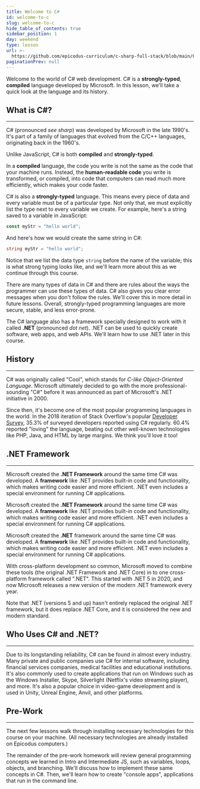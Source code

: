 ```yaml
---
title: Welcome to C#
id: welcome-to-c
slug: welcome-to-c
hide_table_of_contents: true
sidebar_position: 1
day: weekend
type: lesson
url: >-
  https://github.com/epicodus-curriculum/c-sharp-full-stack/blob/main/0a_welcome_to_c.md
paginationPrev: null
---
```


Welcome to the world of C# web development. C# is a **strongly-typed**, **compiled** language developed by Microsoft. In this lesson, we'll take a quick look at the language and its history.

## What is C#?

---

C# (pronounced _see sharp_) was developed by Microsoft in the late 1990's. It's part of a family of languages that evolved from the C/C++ languages, originating back in the 1960's.

Unlike JavaScript, C# is both **compiled** and **strongly-typed**. 

In a **compiled** language, the code you write is not the same as the code that your machine runs. Instead, the **human-readable code** you write is transformed, or compiled, into code that computers can read much more efficiently, which makes your code faster.

C# is also a **strongly-typed** language. This means every piece of data and every variable must be of a particular type. Not only that, we must explicitly list the type next to every variable we create. For example, here's a string saved to a variable in JavaScript:

```js
const myStr = "hello world";
```

And here's how we would create the same string in C#:

```cs
string myStr = "hello world";
```

Notice that we list the data type `string` before the name of the variable; this is what strong typing looks like, and we'll learn more about this as we continue through this course. 

There are many types of data in C# and there are rules about the ways the programmer can use these types of data. C# also gives you clear error messages when you don't follow the rules. We'll cover this in more detail in future lessons. Overall, strongly-typed programming languages are more secure, stable, and less error-prone.

The C# language also has a framework specially designed to work with it called **.NET** (pronounced _dot net_). .NET can be used to quickly create software, web apps, and web APIs. We'll learn how to use .NET later in this course.

## History

---

C# was originally called "Cool", which stands for _C-like Object-Oriented Language_. Microsoft ultimately decided to go with the more professional-sounding "C#" before it was announced as part of Microsoft's .NET initiative in 2000.

Since then, it's become one of the most popular programming languages in the world. In the 2018 iteration of Stack Overflow's popular [Developer Survey](https://insights.stackoverflow.com/survey/2018), 35.3% of surveyed developers reported using C# regularly. 60.4% reported "loving" the language, beating out other well-known technologies like PHP, Java, and HTML by large margins. We think you'll love it too!


## .NET Framework
---

Microsoft created the **.NET Framework** around the same time C# was developed. A **framework** like .NET provides built-in code and functionality, which makes writing code easier and more efficient. .NET even includes a special environment for running C# applications.

Microsoft created the **.NET Framework** around the same time C# was developed. A **framework** like .NET provides built-in code and functionality, which makes writing code easier and more efficient. .NET even includes a special environment for running C# applications.

Microsoft created the **.NET** framework around the same time C# was developed. A **framework** like .NET provides built-in code and functionality, which makes writing code easier and more efficient. .NET even includes a special environment for running C# applications.

With cross-platform development so common, Microsoft moved to combine these tools (the original .NET Framework and .NET Core) in to one cross-platform framework called ".NET". This started with .NET 5 in 2020, and now Microsoft releases a new version of the modern .NET framework every year.

Note that .NET (versions 5 and up) hasn't entirely replaced the original .NET framework, but it does replace .NET Core, and it is considered the new and modern standard.

## Who Uses C# and .NET?
---

Due to its longstanding reliability, C# can be found in almost every industry. Many private and public companies use C# for internal software, including financial services companies, medical facilities and educational institutions. It's also commonly used to create applications that run on Windows such as the Windows Installer, Skype, Silverlight (Netflix's video streaming player), and more. It's also a popular choice in video-game development and is used in Unity, Unreal Engine, Anvil, and other platforms.

## Pre-Work

---

The next few lessons walk through installing necessary technologies for this course on your machine. (All necessary technologies are already installed on Epicodus computers.)

The remainder of the pre-work homework will review general programming concepts we learned in Intro and Intermediate JS, such as variables, loops, objects, and branching. We'll discuss how to implement these same concepts in C#. Then, we'll learn how to create "console apps", applications that run in the command line.
